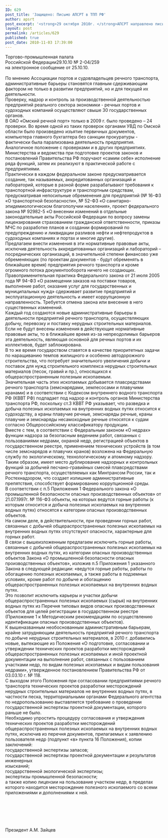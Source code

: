 ```yaml
---
ID: 629
post_title: 'Защищено: Письмо АПСРТ в ТПП РФ'
author: apsrt
post_excerpt: '<strong>29 октября 2010г. </strong>АПСРТ направлено письмо за № 2-04/259  в Торгово-промышленную палату РФ с предложениями  по ликвидации административных барьеров'
layout: post
permalink: /articles/629
published: true
post_date: 2010-11-03 17:39:00
---
```

Торгово-промышленная палата <br />
Российской Федерации29.10.10       № 2-04/259 <br />
на электронное сообщение  от 25.10.10.<br />
<br />
По мнению Ассоциации портов и судовладельцев речного транспорта, административные барьеры  становятся  главным  сдерживающим фактором не только  в  развитии  предприятий, но и для текущей  их деятельности.  <br />
Проверку, надзор и контроль за производственной деятельностью предприятий реального сектора экономики - речных  портов и судоходных компаний осуществляют свыше 30 государственных органов.  <br />
  В ОАО «Омский речной порт» только в 2009 г. было проведено – 24 проверки. Во время одной из таких проверок  органами УВД по Омской области  было  произведено изъятие первичных документов, компьютера  главного бухгалтера без санкции  прокуратуры - фактически была парализована деятельность предприятия.   <br />
  Аналогичное положение с проверками  и в других  предприятиях.                             Министерства и ведомства при подготовке проектов законов и постановлений Правительства РФ поручают «самим себе»  исполнение ряда функций, затем их реализуют в  практической работе с предприятиями. <br />
 Практически  в каждом федеральном законе  предусматривается создание, так называемых, аккредитованных организаций и лабораторий, которые в разной форме  разрабатывают требования к  транспортной инфраструктуре  и транспортным средствам, предусматривая непосильные обременения для  предприятий (№ 16-ФЗ «О транспортной безопасности»,  № 52-ФЗ «О санитарно-эпидемиологическом благополучии населения», проект федерального закона № 92982-5 «О внесении изменений в отдельные законодательные акты Российской Федерации по вопросу замены лицензирования страхованием гражданской ответственности,  приказы МЧС по  разработке планов и создании формирований по  предупреждению и ликвидации разливов нефти и нефтепродуктов в судоходных компаниях и портах и многие другие).<br />
Предлагаем внести изменения в эти нормативные правовые акты, исключив деятельность аккредитованных организаций и лабораторий – посреднических организаций, в значительной степени финансово уже обременяющих (по проектам документов - будут обременять в ближайшее время)  предприятия речного транспорта и кроме огромного потока документооборота ничего не создающих.<br />
Правоприменительная практика Федерального закона от 21 июля 2005 года № 94-ФЗ «О размещении заказов на поставки товаров, выполнение работ, оказание услуг для государственных и муниципальных нужд» сдерживает развитие предприятий и эксплуатационную деятельность и имеет коррупционную направленность. Требуется отмена закона или внесение в него существенных изменений.<br />
 Каждый год создаются новые административные барьеры в деятельности предприятий речного транспорта, осуществляющих добычу,  перевозку и поставку нерудных строительных материалов. Если не будут внесены изменения в действующие нормативные правовые акты, то в ближайшее время из-за непреодолимых барьеров эта деятельность, являющая основной для речных портов и их коллективов, будет заблокирована. <br />
В то же время государством ставятся в качестве приоритетных задачи по наращиванию темпов жилищного и особенно автодорожного строительства, что потребует значительного увеличения добычи и поставок для нужд строительного комплекса нерудных строительных материалов (песок, гравий и пр.), относящихся к общераспространенным  полезным ископаемым.        <br />
        Значительная часть этих ископаемых добывается  плавсредствами речного транспорта (земснарядами, землесосами и плавучими кранами) и в соответствии с Кодексом внутреннего водного транспорта РФ  (КВВТ  РФ) подпадает под надзор и контроль органов Министерства транспорта РФ, поскольку  ст.3 КВВТ РФ указывает, что разведка и добыча полезных ископаемых на внутренних водных путях относится к судоходству, а краны плавучие речные, земснаряды речные, краны плавучие  и земснаряды несамоходные речные относятся к судам согласно Общероссийскому классификатору продукции.<br />
        Вместе с тем,  в соответствии с Федеральным законом «О недрах» функции надзора за  безопасным ведением работ, связанных с пользованиями недрами, охраной недр, регистрацией объектов в государственном реестре, применением технических устройств (в том числе земснарядов и  плавучих кранов) возложена на Федеральную службу по экологическому, технологическому и атомному надзору. <br />
        Таким образом,  имеет место дублирование надзорных и контрольных  функций  за добычей песчано-гравийных смесей плавсредствами речного транспорта, осуществляемых  как Минтрансом России, так и Ростехнадзором, что создает излишние  административные препятствия,  способствует формированию коррупционной среды.<br />
        В соответствии с п.5 Приложения 1 Федерального закона «О промышленной безопасности опасных производственных объектов» от 21.07.1997г. № 116-ФЗ объекты, на которых ведутся горные работы (к которым относится и добыча полезных ископаемых на внутренних водных путях) относятся к категории опасных производственных объектов.<br />
               На самом деле,  в действительности, при проведении горных работ, связанных с добычей общераспространенных полезных ископаемых на внутренних водных путях отсутствуют опасности, характерные для горных работ.  <br />
           В связи с вышеизложенным предлагаем исключить горные работы, связанные с добычей общераспространенных полезных ископаемых на внутренних водных путях, из категории опасных производственных объектов Закона «О промышленной безопасности опасных производственных объектов», изложив п.5 Приложения 1 указанного Закона в следующей редакции: «ведутся горные работы, работы по обогащению полезных ископаемых, а также работы в подземных условиях, кроме работ по добыче и обогащению общераспространенных полезных ископаемых на внутренних водных путях.<br />
          Это  позволит исключить карьеры и участки добычи общераспространенных полезных ископаемых (сырья) на внутренних водных путях из Перечня типовых видов опасных производственных объектов для целей регистрации в государственном реестре (Приложение 1 к Методическим рекомендациям по осуществлению идентификации опасных производственных объектов).       <br />
    К вышеназванным необоснованным административным барьерам, крайне затрудняющим  деятельность предприятий речного транспорта по добыче нерудных строительных материалов, в 2010 г. добавились новые, вытекающие из Положения «О подготовке, согласовании и утверждении технических проектов разработки месторождений общераспространенных полезных ископаемых  и иной проектной  документации на выполнение  работ, связанных с пользованием участками недр, по видам полезных ископаемых и видам пользования недрами», утвержденное  постановлением Правительства РФ от 03.03.10 г. № 118.<br />
С выходом этого Положения при согласовании предприятиями речного транспорта технических проектов разработки месторождений  нерудных строительных материалов не внутренних водных путях, в частности песка, территориальными органами Федерального  агентства по  недропользованию выставляется требование о проведении государственной экспертизы проектной документации, которого раньше не было.<br />
  Необходимо упростить процедуру согласования и утверждения технических проектов разработки месторождений общераспространенных полезных ископаемых  на  внутренних водных путях, исключив из перечня документов, прилагаемых к заявлению пользователя недр  (подпункт «в» пункта 16 Положения), копии заключений:<br />
     государственной экспертизы запасов; <br />
     государственной экспертизы проектной документации и результатов инженерных                                                          <br />
     изысканий;<br />
     государственной экологической экспертизы;<br />
     экспертизы промышленной безопасности;<br />
    а также   копию  лицензии  на  пользование  участком  недр,  в пределах которого  находится  месторождение полезного ископаемого со всеми приложениями и дополнениями к ней.    <br />
        <br />
<br />
<br />
<br />
<br />
<br />
             Президент                                                                     А.М. Зайцев